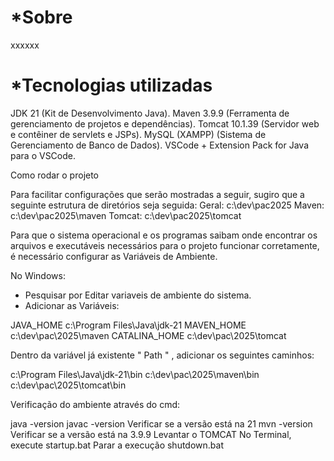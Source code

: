 # *Sobre
xxxxxx

# *Tecnologias utilizadas

JDK 21 (Kit de Desenvolvimento Java).
Maven 3.9.9 (Ferramenta de gerenciamento de projetos e dependências).
Tomcat 10.1.39 (Servidor web e contêiner de servlets e JSPs).
MySQL (XAMPP) (Sistema de Gerenciamento de Banco de Dados).
VSCode + Extension Pack for Java para o VSCode.

Como rodar o projeto

Para facilitar configurações que serão mostradas a seguir, sugiro que a seguinte estrutura de diretórios seja seguida: 
Geral: c:\dev\pac2025
Maven: c:\dev\pac2025\maven
Tomcat: c:\dev\pac2025\tomcat

Para que o sistema operacional e os programas saibam onde encontrar os arquivos e executáveis necessários para o projeto funcionar corretamente, é necessário configurar as Variáveis de Ambiente.

No Windows:
- Pesquisar por Editar variaveis de ambiente do sistema.
- Adicionar as Variáveis:

JAVA_HOME c:\Program Files\Java\jdk-21
MAVEN_HOME c:\dev\pac\2025\maven
CATALINA_HOME c:\dev\pac\2025\tomcat

Dentro da variável já existente " Path " , adicionar os seguintes caminhos:

c:\Program Files\Java\jdk-21\bin
c:\dev\pac\2025\maven\bin
c:\dev\pac\2025\tomcat\bin

Verificação do ambiente através do cmd:

java -version
javac -version
Verificar se a versão está na 21
mvn -version
Verificar se a versão está na 3.9.9
Levantar o TOMCAT
No Terminal, execute
startup.bat
Parar a execução
shutdown.bat

